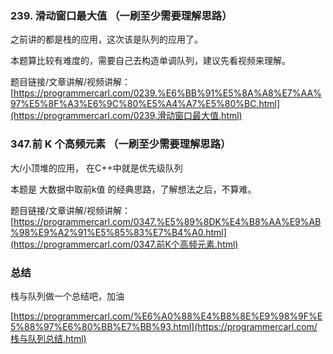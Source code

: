 ### **239. 滑动窗口最大值 （一刷****至少需要理解思路****）**



之前讲的都是栈的应用，这次该是队列的应用了。



本题算比较有难度的，需要自己去构造单调队列，建议先看视频来理解。 



题目链接/文章讲解/视频讲解：[https://programmercarl.com/0239.%E6%BB%91%E5%8A%A8%E7%AA%97%E5%8F%A3%E6%9C%80%E5%A4%A7%E5%80%BC.html](https://programmercarl.com/0239.滑动窗口最大值.html) 





###  **347.前 K 个高频元素** **（一刷至少需要理解思路）**



大/小顶堆的应用， 在C++中就是优先级队列 



本题是 大数据中取前k值 的经典思路，了解想法之后，不算难。



题目链接/文章讲解/视频讲解：[https://programmercarl.com/0347.%E5%89%8DK%E4%B8%AA%E9%AB%98%E9%A2%91%E5%85%83%E7%B4%A0.html](https://programmercarl.com/0347.前K个高频元素.html)  





###  **总结** 



栈与队列做一个总结吧，加油



[https://programmercarl.com/%E6%A0%88%E4%B8%8E%E9%98%9F%E5%88%97%E6%80%BB%E7%BB%93.html](https://programmercarl.com/栈与队列总结.html)  